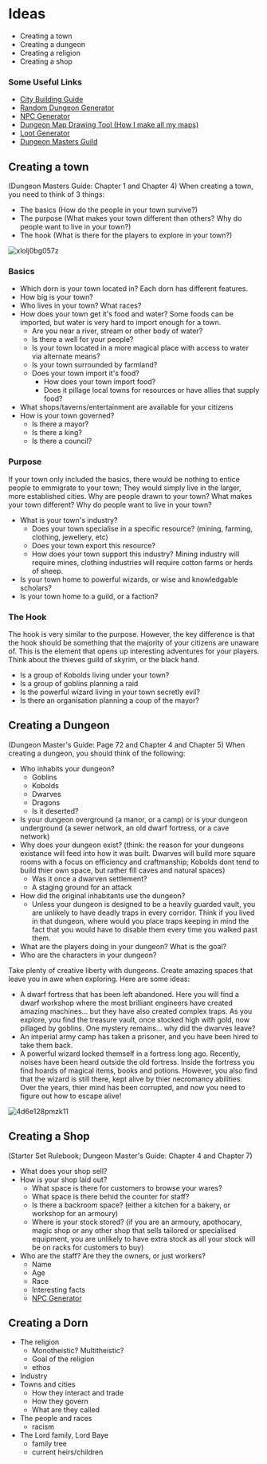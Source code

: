 # Ideas
- Creating a town
- Creating a dungeon
- Creating a religion
- Creating a shop

### Some Useful Links
- [City Building Guide](https://www.reddit.com/r/DnDBehindTheScreen/comments/2uxfav/lets_build_a_city/)
- [Random Dungeon Generator](https://donjon.bin.sh/d20/dungeon/)
- [NPC Generator](https://www.npcgenerator.com/)
- [Dungeon Map Drawing Tool (How I make all my maps)](https://www.dungeonscrawl.com/)
- [Loot Generator](http://redkatart.com/dnd5tools/#questBox2)
- [Dungeon Masters Guild](https://www.dmsguild.com/browse.php?filters=0_0_45529_0_0_0_0_0)

## Creating a town
(Dungeon Masters Guide: Chapter 1 and Chapter 4)
When creating a town, you need to think of 3 things:
- The basics (How do the people in your town survive?)
- The purpose (What makes your town different than others? Why do people want to live in your town?)
- The hook (What is there for the players to explore in your town?)

![xlolj0bg057z](https://github.com/user-attachments/assets/aabb9392-e90e-4254-878b-92d07c7cfd6c)

### Basics
- Which dorn is your town located in? Each dorn has different features.
- How big is your town?
- Who lives in your town? What races?
- How does your town get it's food and water? Some foods can be imported, but water is very hard to import enough for a town.
  - Are you near a river, stream or other body of water?
  - Is there a well for your people?
  - Is your town located in a more magical place with access to water via alternate means?
  - Is your town surrounded by farmland?
  - Does your town import it's food?
    - How does your town import food?
    - Does it pillage local towns for resources or have allies that supply food?
- What shops/taverns/entertainment are available for your citizens
- How is your town governed?
  - Is there a mayor?
  - Is there a king?
  - Is there a council?
 
### Purpose
If your town only included the basics, there would be nothing to entice people to emmigrate to your town; They would simply live in the larger, more established cities. Why are people drawn to your town? What makes your town different? Why do people want to live in your town?
- What is your town's industry?
  - Does your town specialise in a specific resource? (mining, farming, clothing, jewellery, etc)
  - Does your town export this resource?
  - How does your town support this industry? Mining industry will require mines, clothing industries will require cotton farms or herds of sheep.
- Is your town home to powerful wizards, or wise and knowledgable scholars?
- Is your town home to a guild, or a faction?

### The Hook
The hook is very similar to the purpose. However, the key difference is that the hook should be something that the majority of your citizens are unaware of. This is the element that opens up interesting adventures for your players. Think about the thieves guild of skyrim, or the black hand.
- Is a group of Kobolds living under your town?
- Is a group of goblins planning a raid
- Is the powerful wizard living in your town secretly evil?
- Is there an organisation planning a coup of the mayor?

## Creating a Dungeon
(Dungeon Master's Guide: Page 72 and Chapter 4 and Chapter 5)
When creating a dungeon, you should think of the following:
- Who inhabits your dungeon?
  - Goblins
  - Kobolds
  - Dwarves
  - Dragons
  - Is it deserted?
- Is your dungeon overground (a manor, or a camp) or is your dungeon underground (a sewer network, an old dwarf fortress, or a cave network)
- Why does your dungeon exist? (think: the reason for your dungeons existance will feed into how it was built. Dwarves will build more square rooms with a focus on efficiency and craftmanship; Kobolds dont tend to build thier own space, but rather fill caves and natural spaces)
  - Was it once a dwarven settlement?
  - A staging ground for an attack
- How did the original inhabitants use the dungeon?
  - Unless your dungeon is designed to be a heavily guarded vault, you are unlikely to have deadly traps in every corridor. Think if you lived in that dungeon, where would you place traps keeping in mind the fact that you would have to disable them every time you walked past them.
- What are the players doing in your dungeon? What is the goal?
- Who are the characters in your dungeon?

Take plenty of creative liberty with dungeons. Create amazing spaces that leave you in awe when exploring. Here are some ideas:
- A dwarf fortress that has been left abandoned. Here you will find a dwarf workshop where the most brilliant engineers have created amazing machines... but they have also created complex traps. As you explore, you find the treasure vault, once stocked high with gold, now pillaged by goblins. One mystery remains... why did the dwarves leave?
- An imperial army camp has taken a prisoner, and you have been hired to take them back.
- A powerful wizard locked themself in a fortress long ago. Recently, noises have been heard outside the old fortress. Inside the fortress you find hoards of magical items, books and potions. However, you also find that the wizard is still there, kept alive by thier necromancy abilities. Over the years, thier mind has been corrupted, and now you need to figure out how to escape alive!

![4d6e128pmzk11](https://github.com/user-attachments/assets/0186b693-649d-499a-b6a9-13007f9222a1)

## Creating a Shop
(Starter Set Rulebook; Dungeon Master's Guide: Chapter 4 and Chapter 7)
- What does your shop sell?
- How is your shop laid out?
  - What space is there for customers to browse your wares?
  - What space is there behid the counter for staff?
  - Is there a backroom space? (either a kitchen for a bakery, or workshop for an armoury)
  - Where is your stock stored? (if you are an armoury, apothocary, magic shop or any other shop that sells tailored or specialised equipment, you are unlikely to have extra stock as all your stock will be on racks for customers to buy)
- Who are the staff? Are they the owners, or just workers?
  - Name
  - Age
  - Race
  - Interesting facts
  - [NPC Generator](https://www.npcgenerator.com/)

## Creating a Dorn
- The religion
  - Monotheistic? Multitheistic?
  - Goal of the religion
  - ethos
- Industry
- Towns and cities
  - How they interact and trade
  - How they govern
  - What are they called
- The people and races
  - racism
- The Lord family, Lord Baye
  - family tree
  - current heirs/children




